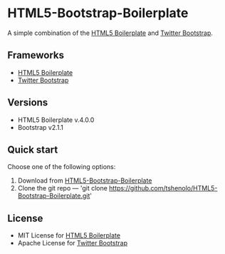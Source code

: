 # HTML5-Bootstrap-Boilerplate

A simple combination of the [HTML5 Boilerplate](https://github.com/h5bp/html5-boilerplate) and [Twitter Bootstrap](https://github.com/twitter/bootstrap).

## Frameworks
- [HTML5 Boilerplate](https://github.com/h5bp/html5-boilerplate) 
- [Twitter Bootstrap](https://github.com/twitter/bootstrap)

## Versions
- HTML5 Boilerplate v.4.0.0
- Bootstrap v2.1.1

## Quick start

Choose one of the following options:

1. Download from [HTML5-Bootstrap-Boilerplate](https://github.com/tshenolo/HTML5-Bootstrap-Boilerplate) 
2. Clone the git repo — 'git clone https://github.com/tshenolo/HTML5-Bootstrap-Boilerplate.git'

## License
- MIT License for [HTML5 Boilerplate](https://github.com/h5bp/html5-boilerplate/blob/master/LICENSE.md)
- Apache License for [Twitter Bootstrap](https://github.com/twitter/bootstrap/blob/master/LICENSE)